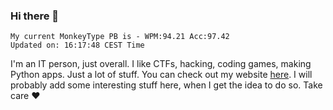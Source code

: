 ### Hi there 👋
<!-- PB START -->
```
My current MonkeyType PB is - WPM:94.21 Acc:97.42
Updated on: 16:17:48 CEST Time
```
<!-- PB END -->
I'm an IT person, just overall. I like CTFs, hacking, coding games, making Python apps. Just a lot of stuff.
You can check out my website [here](https://skill3472.github.io/).
I will probably add some interesting stuff here, when I get the idea to do so. Take care ❤️
